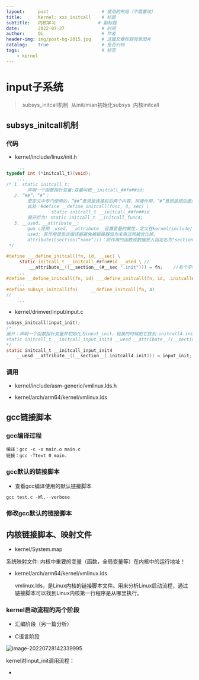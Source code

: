 ```yaml
---
layout:     post   				    # 使用的布局（不需要改）
title:      Kernel: xxx_initcall	# 标题 
subtitle:   内核学习 				# 副标题
date:       2022-07-27			  	# 时间
author:     Qi						# 作者
header-img: img/post-bg-2015.jpg 	# 这篇文章标题背景图片
catalog: 	true 					# 是否归档
tags:								# 标签
    - kernel
---
```


# input子系统

> ​	subsys_initcall机制
> ​	从init/mian初始化subsys
> ​	内核initcall


## subsys_initcall机制

###  代码

* kernel/include/linux/init.h

```c
	...
typedef int (*initcall_t)(void);
	...
/* 1. static initcall_t: 
		声明一个函数指针变量:变量叫做__initcall_##fn##id;
   2. “##”、“#”：
   		宏定义中专门使用的，“##”意思是连接前后两个内容，拼接作用，“#”意思是把后面内容当做字符串。
        此处：#define __define_initcall(func, 4, sec) \
				 static initcall_t __initcall_##fn##id
		展开后为: static initcall_t __initcall_func4;
   3. __used、__attribute__:
   		gun c使用__used、__attribute__设置变量的属性，定义在kernel/include/linux/compiler_types.h(内核头文件)。
		used: 其作用是告诉编译器避免被链接器因为未用过而被优化掉。
		attribute((section(“name”)))：将作用的函数或数据放入指定名为"section_name"对应的段中。
 */
        
#define ___define_initcall(fn, id, __sec) \
     static initcall_t __initcall_##fn##id __used \	//
         __attribute__((__section__(#__sec ".init"))) = fn;    //有个空格，从lds文件看 会被忽略
	...
#define __define_initcall(fn, id) ___define_initcall(fn, id, .initcall##id) 
	...
#define subsys_initcall(fn)     __define_initcall(fn, 4)
//
    ...
```

* kernel/drimver/input/input.c

```c
subsys_initcall(input_init);
/*
展开：声明一个函数指针变量并初始化为input_init，链接的时候把它放到.initcall4.init的段,然后等待被调用
static initcall_t __initcall_input_init4 __uesd __attribute__((__section__(.initcall4.init))) = input_init;
*/
static initcall_t __initcall_input_init4 
    __uesd __attribute__((__section__(.initcall4.init))) = input_init;
```

### 

### 调用

* kernel/include/asm-generic/vmlinux.lds.h

* kernel/arch/arm64/kernel/vmlinux.lds

## gcc链接脚本

### gcc编译过程

```
编译：gcc -c -o main.o main.c
链接：gcc -Ttext 0 main.
```



### gcc默认的链接脚本

* 查看gcc编译使用的默认链接脚本

```c
gcc test.c -Wl,--verbose
```



### 修改gcc默认的链接脚本




## 内核链接脚本、映射文件

* kernel/System.map

系统映射文件: 内核中重要的变量（函数，全局变量等）在内核中的运行地址！

* kernel/arch/arm64/kernel/vmlinux.lds

    vmlinux.lds，是Linux内核的链接脚本文件。用来分析Linux启动流程，通过链接脚本可以找到Linux内核第一行程序是从哪里执行。

### kernel启动流程的两个阶段

* 汇编阶段（另一篇分析）

* C语言阶段

![image-20220728142339995](/home/ljq/.config/Typora/typora-user-images/image-20220728142339995.png)

kernel对input_init调用流程：

* 

